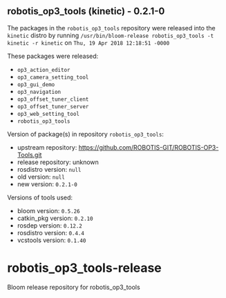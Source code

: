 ## robotis_op3_tools (kinetic) - 0.2.1-0

The packages in the `robotis_op3_tools` repository were released into the `kinetic` distro by running `/usr/bin/bloom-release robotis_op3_tools -t kinetic -r kinetic` on `Thu, 19 Apr 2018 12:18:51 -0000`

These packages were released:
- `op3_action_editor`
- `op3_camera_setting_tool`
- `op3_gui_demo`
- `op3_navigation`
- `op3_offset_tuner_client`
- `op3_offset_tuner_server`
- `op3_web_setting_tool`
- `robotis_op3_tools`

Version of package(s) in repository `robotis_op3_tools`:

- upstream repository: https://github.com/ROBOTIS-GIT/ROBOTIS-OP3-Tools.git
- release repository: unknown
- rosdistro version: `null`
- old version: `null`
- new version: `0.2.1-0`

Versions of tools used:

- bloom version: `0.5.26`
- catkin_pkg version: `0.2.10`
- rosdep version: `0.12.2`
- rosdistro version: `0.4.4`
- vcstools version: `0.1.40`


# robotis_op3_tools-release
Bloom release repository for robotis_op3_tools

